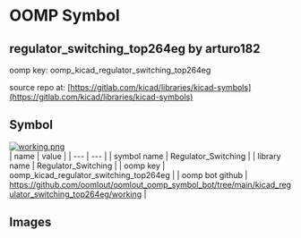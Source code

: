 # OOMP Symbol  
## regulator_switching_top264eg  by arturo182  
  
oomp key: oomp_kicad_regulator_switching_top264eg  
  
source repo at: [https://gitlab.com/kicad/libraries/kicad-symbols](https://gitlab.com/kicad/libraries/kicad-symbols)  
## Symbol  
  
[![working.png](working_600.png)](working.png)  
| name | value | 
| --- | --- | 
| symbol name | Regulator_Switching | 
| library name | Regulator_Switching | 
| oomp key | oomp_kicad_regulator_switching_top264eg | 
| oomp bot github | https://github.com/oomlout/oomlout_oomp_symbol_bot/tree/main/kicad_regulator_switching_top264eg/working | 
## Images  
